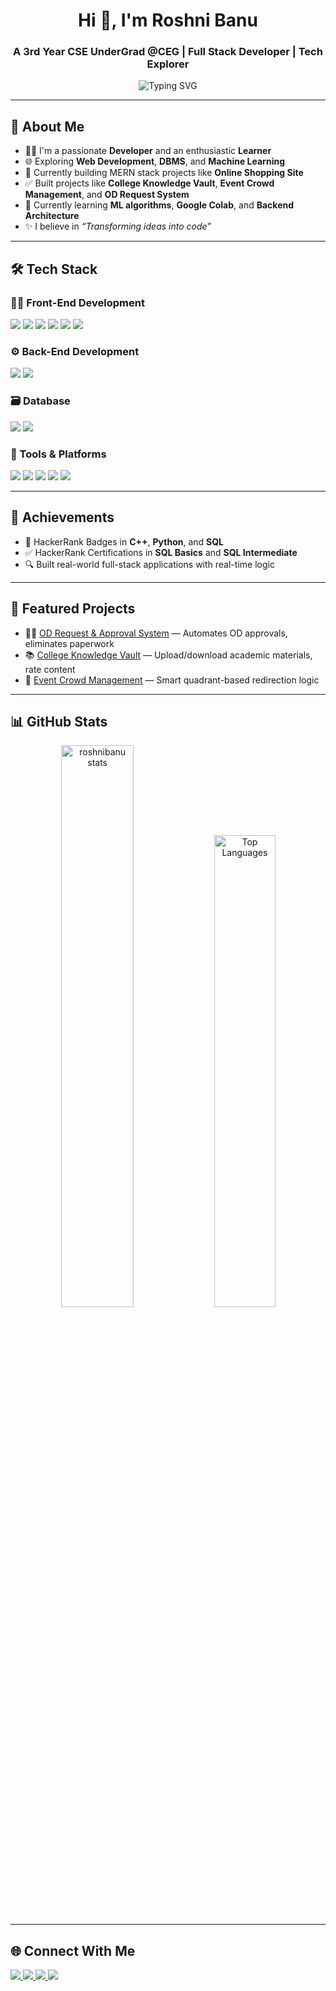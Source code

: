 <h1 align="center">Hi 👋, I'm Roshni Banu</h1>
<h3 align="center">A 3rd Year CSE UnderGrad @CEG | Full Stack Developer | Tech Explorer</h3>

<p align="center">
  <img src="https://readme-typing-svg.herokuapp.com?font=Fira+Code&pause=1000&color=00C2FF&width=435&lines=Passionate+Developer;Problem+Solver;Tech+Lover;Always+Learning...+" alt="Typing SVG" />
</p>

---

## 🚀 About Me

- 🧑‍💻 I'm a passionate **Developer** and an enthusiastic **Learner**
- 🌐 Exploring **Web Development**, **DBMS**, and **Machine Learning**  
- 📝 Currently building MERN stack projects like **Online Shopping Site**  
- ✅ Built projects like **College Knowledge Vault**, **Event Crowd Management**, and **OD Request System**  
- 🌱 Currently learning **ML algorithms**, **Google Colab**, and **Backend Architecture**  
- ✨ I believe in _“Transforming ideas into code”_

---

## 🛠️ Tech Stack

### 👩‍🎨 Front-End Development
<img src="https://img.shields.io/badge/HTML5-black?style=for-the-badge&logo=html5&logoColor=white"/>
<img src="https://img.shields.io/badge/CSS3-black?style=for-the-badge&logo=css3&logoColor=white"/>
<img src="https://img.shields.io/badge/JavaScript-black?style=for-the-badge&logo=javascript"/>
<img src="https://img.shields.io/badge/React-black?style=for-the-badge&logo=react"/>
<img src="https://img.shields.io/badge/Angular-black?style=for-the-badge&logo=angular"/>
<img src="https://img.shields.io/badge/Bootstrap-black?style=for-the-badge&logo=bootstrap"/>

### ⚙️ Back-End Development
<img src="https://img.shields.io/badge/Node.js-black?style=for-the-badge&logo=node.js"/>
<img src="https://img.shields.io/badge/Express.js-black?style=for-the-badge&logo=express"/>

### 🗃️ Database
<img src="https://img.shields.io/badge/MongoDB-black?style=for-the-badge&logo=mongodb"/>
<img src="https://img.shields.io/badge/MySQL-black?style=for-the-badge&logo=mysql"/>

### 🧰 Tools & Platforms
<img src="https://img.shields.io/badge/Git-black?style=for-the-badge&logo=git"/>
<img src="https://img.shields.io/badge/GitHub-black?style=for-the-badge&logo=github"/>
<img src="https://img.shields.io/badge/Postman-black?style=for-the-badge&logo=postman"/>
<img src="https://img.shields.io/badge/VS%20Code-black?style=for-the-badge&logo=visual-studio-code"/>
<img src="https://img.shields.io/badge/Google%20Colab-black?style=for-the-badge&logo=googlecolab"/>

---

## 🌟 Achievements

- 🏅 HackerRank Badges in **C++**, **Python**, and **SQL**
- ✅ HackerRank Certifications in **SQL Basics** and **SQL Intermediate**
- 🔍  Built real-world full-stack applications with real-time logic

---

## 📌 Featured Projects

- 👩‍🎨 [OD Request & Approval System](https://github.com/RoshniBanu/Odmodule) — Automates OD approvals, eliminates paperwork
- 📚 [College Knowledge Vault](https://github.com/roshnibanu/knowledge-vault) — Upload/download academic materials, rate content
- 👥 [Event Crowd Management](https://github.com/roshnibanu/crowd-management) — Smart quadrant-based redirection logic

---

## 📊 GitHub Stats

<p align="center">
  <img src="https://github-readme-stats.vercel.app/api?username=roshnibanu&show_icons=true&theme=tokyonight" alt="roshnibanu stats" width="48%"/>
  <img src="https://github-readme-stats.vercel.app/api/top-langs/?username=roshnibanu&layout=compact&theme=tokyonight" alt="Top Languages" width="44%"/>
</p>

---

## 🌐 Connect With Me

<p align="left">
  <a href="https://linkedin.com/in/roshnibanu" target="_blank">
    <img src="https://img.shields.io/badge/LinkedIn-0A66C2?style=for-the-badge&logo=linkedin&logoColor=white"/>
  </a>
  <a href="mailto:rigana0206@gmail.com">
    <img src="https://img.shields.io/badge/Gmail-D14836?style=for-the-badge&logo=gmail&logoColor=white"/>
  </a>
  <a href="https://github.com/roshnibanu" target="_blank">
    <img src="https://img.shields.io/badge/GitHub-000000?style=for-the-badge&logo=github&logoColor=white"/>
  </a>
  <a href="https://roshnibanu.github.io/portfolio" target="_blank">
    <img src="https://img.shields.io/badge/Portfolio-121212?style=for-the-badge&logo=githubpages"/>
  </a>
  
</p>
